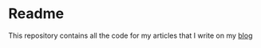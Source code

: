 # Readme

This repository contains all the code for my articles that I write on my [blog]([^website])

[^website]: https://casperswebsites.com
